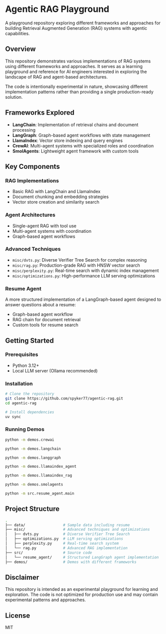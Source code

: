 # Agentic RAG Playground

A playground repository exploring different frameworks and approaches for building Retrieval Augmented Generation (RAG) systems with agentic capabilities.

## Overview

This repository demonstrates various implementations of RAG systems using different frameworks and approaches. It serves as a learning playground and reference for AI engineers interested in exploring the landscape of RAG and agent-based architectures.

The code is intentionally experimental in nature, showcasing different implementation patterns rather than providing a single production-ready solution.

## Frameworks Explored

- **LangChain**: Implementation of retrieval chains and document processing
- **LangGraph**: Graph-based agent workflows with state management
- **LlamaIndex**: Vector store indexing and query engines
- **CrewAI**: Multi-agent systems with specialized roles and coordination
- **SmolAgents**: Lightweight agent framework with custom tools

## Key Components

### RAG Implementations

- Basic RAG with LangChain and LlamaIndex
- Document chunking and embedding strategies
- Vector store creation and similarity search

### Agent Architectures

- Single-agent RAG with tool use
- Multi-agent systems with coordination
- Graph-based agent workflows

### Advanced Techniques

- `misc/dvts.py`: Diverse Verifier Tree Search for complex reasoning
- `misc/rag.py`: Production-grade RAG with HNSW vector search
- `misc/perplexity.py`: Real-time search with dynamic index management
- `misc/optimizations.py`: High-performance LLM serving optimizations

### Resume Agent

A more structured implementation of a LangGraph-based agent designed to answer questions about a resume:

- Graph-based agent workflow
- RAG chain for document retrieval
- Custom tools for resume search

## Getting Started

### Prerequisites

- Python 3.12+
- Local LLM server (Ollama recommended)

### Installation

```bash
# Clone the repository
git clone https://github.com/spyker77/agentic-rag.git
cd agentic-rag

# Install dependencies
uv sync
```

### Running Demos

```bash
python -m demos.crewai

python -m demos.langchain

python -m demos.langgraph

python -m demos.llamaindex_agent

python -m demos.llamaindex_rag

python -m demos.smolagents

python -m src.resume_agent.main
```

## Project Structure

```bash
.
├── data/                 # Sample data including resume
├── misc/                 # Advanced techniques and optimizations
│   ├── dvts.py           # Diverse Verifier Tree Search
│   ├── optimizations.py  # LLM serving optimizations
│   ├── perplexity.py     # Real-time search system
│   └── rag.py            # Advanced RAG implementation
├── src/                  # Source code
│   └── resume_agent/     # Structured LangGraph agent implementation
├── demos/                # Demos with different frameworks
```

## Disclaimer

This repository is intended as an experimental playground for learning and exploration. The code is not optimized for production use and may contain experimental patterns and approaches.

## License

MIT
